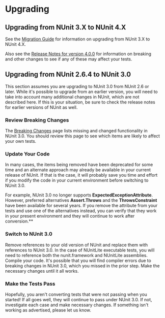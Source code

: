 # Upgrading

## Upgrading from NUnit 3.X to NUnit 4.X

See the [Migration Guide](xref:migrationguidance) for information on upgrading from NUnit 3.X to NUnit 4.X.

Also see the [Release Notes for version 4.0.0](https://docs.nunit.org/articles/nunit/release-notes/framework.html#nunit-400---november-26-2023) for information on breaking and other changes to see if any of these may affect your tests.

## Upgrading from NUnit 2.6.4 to NUnit 3.0

This section assumes you are upgrading to NUnit 3.0 from NUnit 2.6 or later. While it's possible to upgrade from an
earlier version, you will need to take into account many additional changes in NUnit, which are not described here. If
this is your situation, be sure to check the release notes for earlier versions of NUnit as well.

### Review Breaking Changes

The [Breaking Changes](xref:breakingchanges) page lists missing and changed functionality in NUnit 3.0. You should
review this page to see which items are likely to affect your own tests.

### Update Your Code

In many cases, the items being removed have been deprecated for some time and an alternate approach may already be
available in your current release of NUnit. If that is the case, it will probably save you time and effort if you modify
the code in your current environment before switching to NUnit 3.0.

For example, NUnit 3.0 no longer supports **ExpectedExceptionAttribute**. However, preferred alternatives
**Assert.Throws** and the **ThrowsConstraint** have been available for several years. If you remove the attribute from
your tests and use one of the alternatives instead, you can verify that they work in your present environment and they
will continue to work after conversion.**

### Switch to NUnit 3.0

Remove references to your old version of NUnit and replace them with references to NUnit 3.0. In the case of NUnitLite
executable tests, you will need to reference both the nunit.framework and NUnitLite assemblies. Compile your code. It's
possible that you will find compiler errors due to breaking changes in NUnit 3.0, which you missed in the prior step.
Make the necessary changes until it all works.

### Make the Tests Pass

Hopefully, you aren't converting tests that were not passing when you started! If all goes well, they will continue to
pass under NUnit 3.0. If not, investigate each case and make necessary changes. If something isn't working as
advertised, please let us know.
